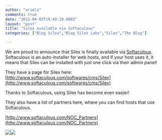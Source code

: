 ```yaml
---
author: "ariels"
comments: true
date: "2012-04-03T19:48:10.000Z"
layout: "post"
title: "Silex available via Softaculous"
categories: ["Blog Silex","Blog Silex Labs","Silex","The Blog"]

---
```

We are proud to announce that Silex is finally available via [Softaculous](http://www.softaculous.com/softwares/cms/Silex). Softaculous is an auto-installer for web hosts, and if your host uses it, it means that Silex can be installed with just one click via their admin panel!

They have a page for Silex here: [http://www.softaculous.com/softwares/cms/Silex](http://www.softaculous.com/softwares/cms/Silex)

Thanks to Softaculous, using Silex has become even easier!

They also have a list of partners here, where you can find hosts that use Softaculous.

[http://www.softaculous.com/NOC_Partners](http://www.softaculous.com/NOC_Partners)

[![](https://www.silexlabs.org/wp-content/uploads/2012/02/render0511-300x168.png)](https://www.silexlabs.org/silex/)[![](https://www.softaculous.net/images/softaculous.gif)](http://softaculous.com)


